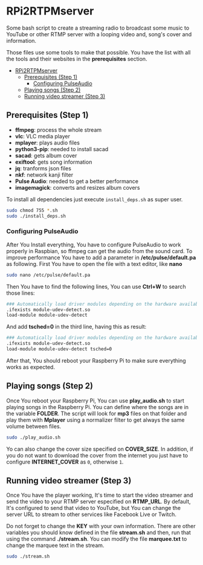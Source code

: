 # RPi2RTPMserver

Some bash script to create a streaming radio to broadcast some music to YouTube or other RTMP server with a looping video and, song's cover and information.

Those files use some tools to make that possible. You have the list with all the tools and their websites in the **prerequisites** section.

- [RPi2RTPMserver](#rpi2rtpmserver)
  - [Prerequisites (Step 1)](#prerequisites-step-1)
    - [Configuring PulseAudio](#configuring-pulseaudio)
  - [Playing songs (Step 2)](#playing-songs-step-2)
  - [Running video streamer (Step 3)](#running-video-streamer-step-3)

## Prerequisites (Step 1)

- **ffmpeg**: process the whole stream
- **vlc**: VLC media player
- **mplayer**: plays audio files
- **python3-pip**: needed to install sacad
- **sacad**: gets album cover
- **exiftool**: gets song information
- **jq**: tranforms json files
- **nkf**: network kanji filter
- **Pulse Audio**: needed to get a better performance
- **imagemagick**: converts and resizes album covers

To install all dependencies just execute `install_deps.sh` as super user.

```bash
sudo chmod 755 *.sh
sudo ./install_deps.sh
```

### Configuring PulseAudio

After You Install everything, You have to configure PulseAudio to work properly in Raspbian, so ffmpeg can get the audio from the sound card. To improve performance You have to add a parameter in **/etc/pulse/default.pa** as following. First You have to open the file with a text editor, like **nano**

```bash
sudo nano /etc/pulse/default.pa
```

Then You have to find the following lines, You can use **Ctrl+W** to search those lines:

```bash
### Automatically load driver modules depending on the hardware available
.ifexists module-udev-detect.so
load-module module-udev-detect
```

And add **tsched=0**  in the third line, having this as result:

```bash
### Automatically load driver modules depending on the hardware available
.ifexists module-udev-detect.so
load-module module-udev-detect tsched=0
```

After that, You should reboot your Raspberry Pi to make sure everything works as expected.

## Playing songs (Step 2)

Once You reboot your Raspberry Pi, You can use **play_audio.sh** to start playing songs in the Raspberry Pi. You can define where the songs are in the variable **FOLDER**. The script will look for **mp3** files on that folder and play them with **Mplayer** using a normalizer filter to get always the same volume between files.

```bash
sudo ./play_audio.sh
```

Yo can also change the cover size specified on **COVER_SIZE**. In addition, if you do not want to download the cover from the internet you just have to configure **INTERNET_COVER** as ``0``, otherwise ``1``.

## Running video streamer (Step 3)

Once You have the player working, It's time to start the video streamer and send the video to your RTMP server especified on **RTMP_URL**. By default, It's configured to send that video to YouTube, but You can change the server URL to stream to other services like Facebook Live or Twitch.

Do not forget to change the **KEY** with your own information. There are other variables you should know defined in the file **stream.sh** and then, run that using the command **./stream.sh**. You can modify the file **marquee.txt** to change the marquee text in the stream.

```bash
sudo ./stream.sh
```

<!--## YouTube livestream test

[![YouTube ended LiveStream test](https://img.youtube.com/vi/YBMZCERdZpk/0.jpg)](https://www.youtube.com/watch?v=YBMZCERdZpk "YouTube ended LiveStream test")

## Demo files

* **video.mp4** [Motion Places - Free Stock Video](https://www.pexels.com/@motion-places-free-stock-video-701499)
-->
